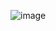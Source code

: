 ![image](https://user-images.githubusercontent.com/124243865/216274799-a27cdd8c-4b6a-471b-8bd4-1e22d5d1781f.png)
